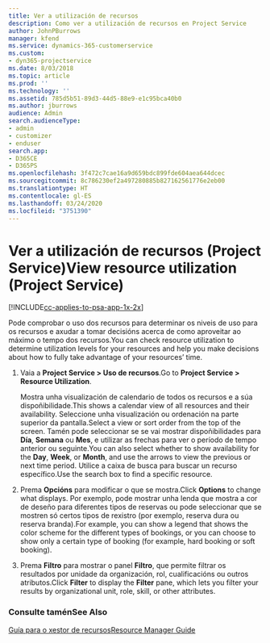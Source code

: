 ```yaml
---
title: Ver a utilización de recursos
description: Como ver a utilización de recursos en Project Service
author: JohnPBurrows
manager: kfend
ms.service: dynamics-365-customerservice
ms.custom:
- dyn365-projectservice
ms.date: 8/03/2018
ms.topic: article
ms.prod: ''
ms.technology: ''
ms.assetid: 785d5b51-89d3-44d5-88e9-e1c95bca40b0
ms.author: jburrows
audience: Admin
search.audienceType:
- admin
- customizer
- enduser
search.app:
- D365CE
- D365PS
ms.openlocfilehash: 3f472c7cae16a9d659bdc899fde604aea644dcec
ms.sourcegitcommit: 8c786230ef2a497280885b827162561776e2eb00
ms.translationtype: HT
ms.contentlocale: gl-ES
ms.lasthandoff: 03/24/2020
ms.locfileid: "3751390"
---
```

# <a name="view-resource-utilization-project-service"></a><span data-ttu-id="748ad-103">Ver a utilización de recursos (Project Service)</span><span class="sxs-lookup"><span data-stu-id="748ad-103">View resource utilization (Project Service)</span></span>

[!INCLUDE[cc-applies-to-psa-app-1x-2x](../includes/cc-applies-to-psa-app-1x-2x.md)]

<span data-ttu-id="748ad-104">Pode comprobar o uso dos recursos para determinar os niveis de uso para os recursos e axudar a tomar decisións acerca de como aproveitar ao máximo o tempo dos recursos.</span><span class="sxs-lookup"><span data-stu-id="748ad-104">You can check resource utilization to determine utilization levels for your resources and help you make decisions about how to fully take advantage of your resources’ time.</span></span>  
  
1. <span data-ttu-id="748ad-105">Vaia a **Project Service > Uso de recursos**.</span><span class="sxs-lookup"><span data-stu-id="748ad-105">Go to **Project Service > Resource Utilization**.</span></span> 

     <span data-ttu-id="748ad-106">Mostra unha visualización de calendario de todos os recursos e a súa dispoñibilidade.</span><span class="sxs-lookup"><span data-stu-id="748ad-106">This shows a calendar view of all resources and their availability.</span></span> <span data-ttu-id="748ad-107">Seleccione unha visualización ou ordenación na parte superior da pantalla.</span><span class="sxs-lookup"><span data-stu-id="748ad-107">Select a view or sort order from the top of the screen.</span></span> <span data-ttu-id="748ad-108">Tamén pode seleccionar se se vai mostrar dispoñibilidades para **Día**, **Semana** ou **Mes**, e utilizar as frechas para ver o período de tempo anterior ou seguinte.</span><span class="sxs-lookup"><span data-stu-id="748ad-108">You can also select whether to show availability for the **Day**, **Week**, or **Month**, and use the arrows to view the previous or next time period.</span></span> <span data-ttu-id="748ad-109">Utilice a caixa de busca para buscar un recurso específico.</span><span class="sxs-lookup"><span data-stu-id="748ad-109">Use the search box to find a specific resource.</span></span>      
  
2. <span data-ttu-id="748ad-110">Prema **Opcións** para modificar o que se mostra.</span><span class="sxs-lookup"><span data-stu-id="748ad-110">Click **Options** to change what displays.</span></span> <span data-ttu-id="748ad-111">Por exemplo, pode mostrar unha lenda que mostra a cor de deseño para diferentes tipos de reservas ou pode seleccionar que se mostren só certos tipos de rexistro (por exemplo, reserva dura ou reserva branda).</span><span class="sxs-lookup"><span data-stu-id="748ad-111">For example, you can show a legend that shows the color scheme for the different types of bookings, or you can choose to show only a certain type of booking (for example, hard booking or soft booking).</span></span>  

3. <span data-ttu-id="748ad-112">Prema **Filtro** para mostrar o panel **Filtro**, que permite filtrar os resultados por unidade da organización, rol, cualificacións ou outros atributos.</span><span class="sxs-lookup"><span data-stu-id="748ad-112">Click **Filter** to display the **Filter** pane, which lets you filter your results by organizational unit, role, skill, or other attributes.</span></span>  
  
### <a name="see-also"></a><span data-ttu-id="748ad-113">Consulte tamén</span><span class="sxs-lookup"><span data-stu-id="748ad-113">See Also</span></span>  
 [<span data-ttu-id="748ad-114">Guía para o xestor de recursos</span><span class="sxs-lookup"><span data-stu-id="748ad-114">Resource Manager Guide</span></span>](../project-service/resource-manager-guide.md)
